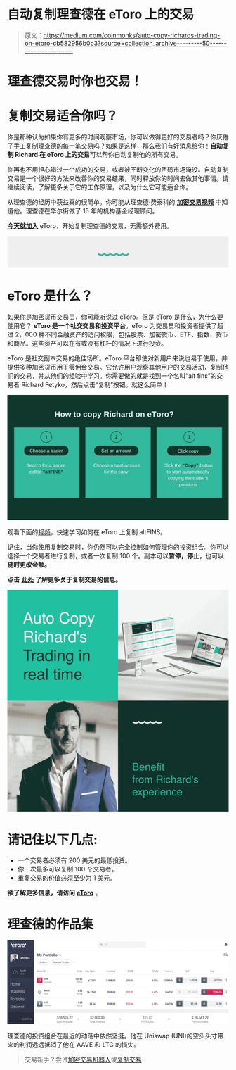 # 自动复制理查德在 eToro 上的交易

> 原文：<https://medium.com/coinmonks/auto-copy-richards-trading-on-etoro-cb582956b0c3?source=collection_archive---------50----------------------->

# 理查德交易时你也交易！

# 复制交易适合你吗？

你是那种认为如果你有更多的时间观察市场，你可以做得更好的交易者吗？你厌倦了手工复制理查德的每一笔交易吗？如果是这样，那么我们有好消息给你！**自动复制 Richard 在 eToro 上的交易**可以帮你自动复制他的所有交易。

你再也不用担心错过一个成功的交易，或者被不断变化的密码市场淹没。自动复制交易是一个很好的方法来改善你的交易结果，同时释放你的时间去做其他事情。请继续阅读，了解更多关于它的工作原理，以及为什么它可能适合你。

从理查德的经历中获益真的很简单。你可能从理查德·费泰科的 [**加密交易视频**](https://altfins.com/education) 中知道他。理查德在华尔街做了 15 年的机构基金经理顾问。

[**今天就加入**](https://med.etoro.com/B20085_A116306_TClick_Saltfins1.aspx) eToro，开始复制理查德的交易，无需额外费用。

![](img/257b4dbcf196f3b0a01e395211f70d35.png)

# eToro 是什么？

如果你是加密货币交易员，你可能听说过 eToro。但是 eToro 是什么，为什么要使用它？ **eToro 是一个社交交易和投资平台**。eToro 为交易员和投资者提供了超过 2，000 种不同金融资产的访问权限，包括股票、加密货币、ETF、指数、货币和商品。这些资产可以在有或没有杠杆的情况下进行投资。

eToro 是社交副本交易的绝佳场所。eToro 平台即使对新用户来说也易于使用，并提供多种加密货币用于零佣金交易。它允许用户观察其他用户的交易活动，复制他们的交易，并从他们的经验中学习。你需要做的就是找到一个名叫“alt fins”的交易者 Richard Fetyko，然后点击“复制”按钮。就这么简单！

![](img/117f4dba41d8dc356d6190c4341ee77e.png)

观看下面的[视频](https://youtu.be/MET_eMshHS4)，快速学习如何在 eToro 上复制 altFINS。

记住，当你使用复制交易时，你仍然可以完全控制如何管理你的投资组合。你可以选择一个交易者进行复制，或者一次复制 100 个。副本可以**暂停，停止**，也可以**随时更改金额。**

**点击** [**此处**](https://med.etoro.com/B20085_A116306_TClick_Saltfins1.aspx) **了解更多关于复制交易的信息。**

![](img/b04fc179efe00c5271c42812d1a087c1.png)

# 请记住以下几点:

*   一个交易者必须有 200 美元的最低投资。
*   你一次最多可以复制 100 个交易者。
*   重复交易的价值必须至少为 1 美元。

**欲了解更多信息，请访问** [**eToro**](https://med.etoro.com/B20085_A116306_TClick_Saltfins1.aspx) 。

# 理查德的作品集

![](img/b9c04b9f10ae7e734b3f6138c8303fd0.png)

理查德的投资组合在最近的动荡中依然坚挺。他在 Uniswap (UNI)的空头头寸带来的利润远远抵消了他在 AAVE 和 LTC 的损失。

> 交易新手？尝试[加密交易机器人](/coinmonks/crypto-trading-bot-c2ffce8acb2a)或[复制交易](/coinmonks/top-10-crypto-copy-trading-platforms-for-beginners-d0c37c7d698c)